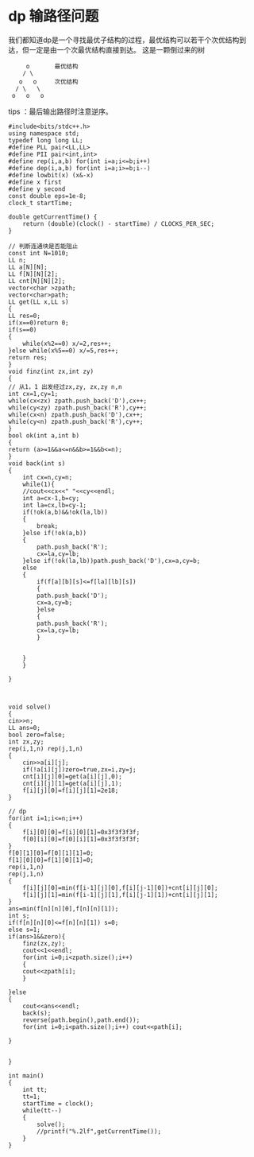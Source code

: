 # dp 输路径问题

我们都知道dp是一个寻找最优子结构的过程，最优结构可以若干个次优结构到达，但一定是由一个次最优结构直接到达。
这是一颗倒过来的树
    
         o       最优结构
        / \
       o   o     次优结构
      / \   \
     o   o   o
tips ：最后输出路径时注意逆序。
      





    #include<bits/stdc++.h>
    using namespace std;
    typedef long long LL;
    #define PLL pair<LL,LL>
    #define PII pair<int,int>
    #define rep(i,a,b) for(int i=a;i<=b;i++)
    #define dep(i,a,b) for(int i=a;i>=b;i--)
    #define lowbit(x) (x&-x)
    #define x first
    #define y second
    const double eps=1e-8;
    clock_t startTime;

    double getCurrentTime() {
        return (double)(clock() - startTime) / CLOCKS_PER_SEC;
    }

    // 判断连通块是否能阻止
    const int N=1010;
    LL n;
    LL a[N][N];
    LL f[N][N][2];
    LL cnt[N][N][2];
    vector<char >zpath;
    vector<char>path;
    LL get(LL x,LL s)
    {
    LL res=0;
    if(x==0)return 0;
    if(s==0)
    {
        while(x%2==0) x/=2,res++;
    }else while(x%5==0) x/=5,res++;
    return res;
    }
    void finz(int zx,int zy)
    {
    // 从1，1 出发经过zx,zy, zx,zy n,n
    int cx=1,cy=1;
    while(cx<zx) zpath.push_back('D'),cx++;
    while(cy<zy) zpath.push_back('R'),cy++;
    while(cx<n) zpath.push_back('D'),cx++;
    while(cy<n) zpath.push_back('R'),cy++;
    }
    bool ok(int a,int b)
    {
    return (a>=1&&a<=n&&b>=1&&b<=n);
    }
    void back(int s)
    {
        int cx=n,cy=n;
        while(1){
        //cout<<cx<<" "<<cy<<endl;
        int a=cx-1,b=cy;
        int la=cx,lb=cy-1;
        if(!ok(a,b)&&!ok(la,lb))
        {
            break;
        }else if(!ok(a,b))
        {
            path.push_back('R');
            cx=la,cy=lb;
        }else if(!ok(la,lb))path.push_back('D'),cx=a,cy=b;
        else 
        {
            if(f[a][b][s]<=f[la][lb][s])
            {
            path.push_back('D');
            cx=a,cy=b;
            }else 
            {
            path.push_back('R');
            cx=la,cy=lb;
            }


        }
        }

    }



    void solve()
    {
    cin>>n;
    LL ans=0;
    bool zero=false;
    int zx,zy;
    rep(i,1,n) rep(j,1,n)
    {
        cin>>a[i][j];
        if(!a[i][j])zero=true,zx=i,zy=j;
        cnt[i][j][0]=get(a[i][j],0);
        cnt[i][j][1]=get(a[i][j],1);
        f[i][j][0]=f[i][j][1]=2e18;
    }
    
    // dp
    for(int i=1;i<=n;i++)
    {
        f[i][0][0]=f[i][0][1]=0x3f3f3f3f;
        f[0][i][0]=f[0][i][1]=0x3f3f3f3f;
    }
    f[0][1][0]=f[0][1][1]=0;
    f[1][0][0]=f[1][0][1]=0;
    rep(i,1,n)
    rep(j,1,n)
    {
        f[i][j][0]=min(f[i-1][j][0],f[i][j-1][0])+cnt[i][j][0];
        f[i][j][1]=min(f[i-1][j][1],f[i][j-1][1])+cnt[i][j][1];
    }
    ans=min(f[n][n][0],f[n][n][1]);
    int s;
    if(f[n][n][0]<=f[n][n][1]) s=0;
    else s=1;
    if(ans>1&&zero){
        finz(zx,zy);
        cout<<1<<endl;
        for(int i=0;i<zpath.size();i++)
        {
        cout<<zpath[i];
        }
    
    }else 
    {
        cout<<ans<<endl;
        back(s);
        reverse(path.begin(),path.end());
        for(int i=0;i<path.size();i++) cout<<path[i];
        
    }
    

    }
    
    int main()
    {
        int tt;
        tt=1;
        startTime = clock();
        while(tt--)
        {
            solve();
            //printf("%.2lf",getCurrentTime());
        }
    }